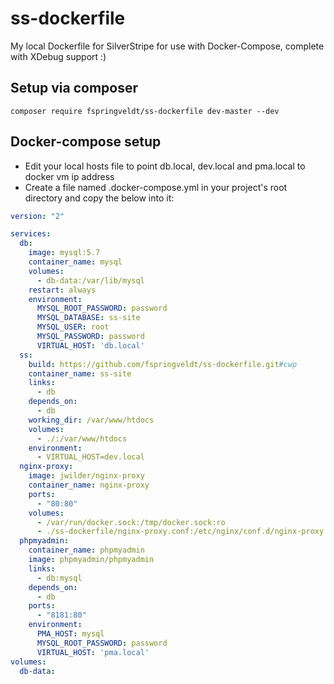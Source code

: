 # ss-dockerfile
My local Dockerfile for SilverStripe for use with Docker-Compose, complete with XDebug support :) 

## Setup via composer
`composer require fspringveldt/ss-dockerfile dev-master --dev`

## Docker-compose setup
* Edit your local hosts file to point db.local, dev.local and pma.local to docker vm ip address
* Create a file named .docker-compose.yml in your project's root directory and copy the below into it:
```yml
version: "2"

services:
  db:
    image: mysql:5.7
    container_name: mysql
    volumes:
      - db-data:/var/lib/mysql
    restart: always
    environment:
      MYSQL_ROOT_PASSWORD: password
      MYSQL_DATABASE: ss-site
      MYSQL_USER: root
      MYSQL_PASSWORD: password
      VIRTUAL_HOST: 'db.local'
  ss:
    build: https://github.com/fspringveldt/ss-dockerfile.git#cwp
    container_name: ss-site
    links:
      - db
    depends_on:
      - db
    working_dir: /var/www/htdocs
    volumes:
      - ./:/var/www/htdocs
    environment:
      - VIRTUAL_HOST=dev.local
  nginx-proxy:
    image: jwilder/nginx-proxy
    container_name: nginx-proxy
    ports:
      - "80:80"
    volumes:
      - /var/run/docker.sock:/tmp/docker.sock:ro
      - ./ss-dockerfile/nginx-proxy.conf:/etc/nginx/conf.d/nginx-proxy.conf      
  phpmyadmin:
    container_name: phpmyadmin
    image: phpmyadmin/phpmyadmin
    links:
      - db:mysql
    depends_on:
      - db
    ports:
      - "8181:80"
    environment:
      PMA_HOST: mysql
      MYSQL_ROOT_PASSWORD: password
      VIRTUAL_HOST: 'pma.local'
volumes:
  db-data:
```
